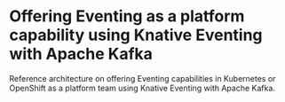# Offering Eventing as a platform capability using Knative Eventing with Apache Kafka

Reference architecture on offering Eventing capabilities in Kubernetes or OpenShift as a platform
team using Knative Eventing with Apache Kafka.

